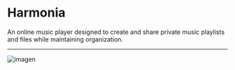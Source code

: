 # Harmonia
An online music player designed to create and share private music playlists and files while maintaining organization.

------ 

![imagen](https://github.com/user-attachments/assets/368912eb-549f-4293-a64f-a12a4525ef78)
